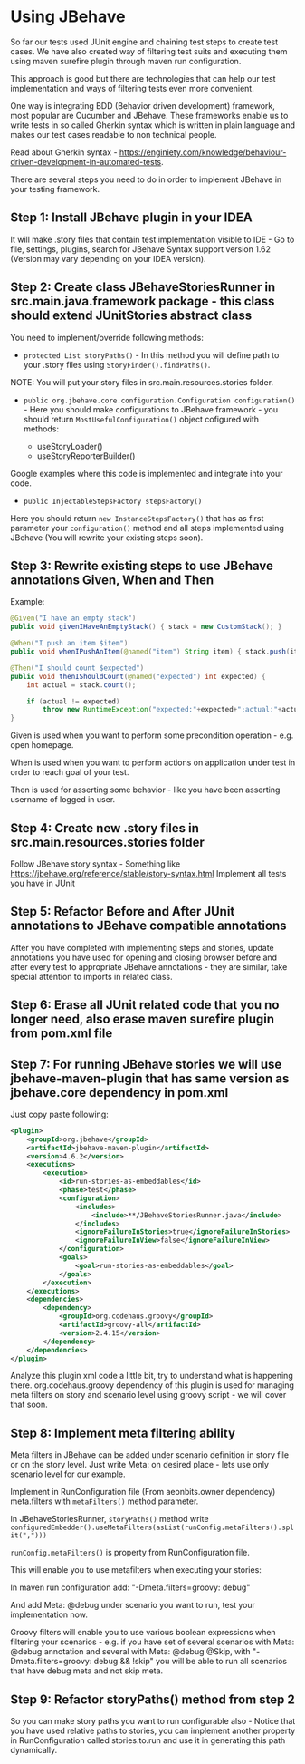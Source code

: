 # Using JBehave

So far our tests used JUnit engine and chaining test steps to create test cases. We have also created way of filtering test suits and executing them using maven surefire plugin through maven run configuration.

This approach is good but there are technologies that can help our test implementation and ways of filtering tests even more convenient.

One way is integrating BDD (Behavior driven development) framework, most popular are Cucumber and JBehave. These frameworks enable us to write tests in so called Gherkin syntax which is written in plain language and makes our test cases readable to non technical people.

Read about Gherkin syntax - https://enginiety.com/knowledge/behaviour-driven-development-in-automated-tests.

There are several steps you need to do in order to implement JBehave in your testing framework.

## Step 1: Install JBehave plugin in your IDEA

It will make .story files that contain test implementation visible to IDE - Go to file, settings, plugins, search for JBehave Syntax support version 1.62 (Version may vary depending on your IDEA version).

## Step 2: Create class JBehaveStoriesRunner in src.main.java.framework package - this class should extend JUnitStories abstract class

You need to implement/override following methods:

* `protected List storyPaths()` - In this method you will define path to your .story files using `StoryFinder().findPaths()`.

NOTE: You will put your story files in src.main.resources.stories folder.

* `public org.jbehave.core.configuration.Configuration configuration()` - Here you should make configurations to JBehave framework - you should return `MostUsefulConfiguration()` object cofigured with methods:

  * useStoryLoader()
  * useStoryReporterBuilder()

Google examples where this code is implemented and integrate into your code.

* `public InjectableStepsFactory stepsFactory()`

Here you should return `new InstanceStepsFactory()` that has as first parameter your `configuration()` method and all steps implemented using JBehave (You will rewrite your existing steps soon).

## Step 3: Rewrite existing steps to use JBehave annotations Given, When and Then

Example:

```java
@Given("I have an empty stack")
public void givenIHaveAnEmptyStack() { stack = new CustomStack(); }

@When("I push an item $item")
public void whenIPushAnItem(@named("item") String item) { stack.push(item); }

@Then("I should count $expected")
public void thenIShouldCount(@named("expected") int expected) {
    int actual = stack.count();

    if (actual != expected)
        throw new RuntimeException("expected:"+expected+";actual:"+actual);
}
```

Given is used when you want to perform some precondition operation - e.g. open homepage.

When is used when you want to perform actions on application under test in order to reach goal of your test.

Then is used for asserting some behavior - like you have been asserting username of logged in user.

## Step 4: Create new .story files in src.main.resources.stories folder

Follow JBehave story syntax - Something like https://jbehave.org/reference/stable/story-syntax.html Implement all tests you have in JUnit

## Step 5: Refactor Before and After JUnit annotations to JBehave compatible annotations

After you have completed with implementing steps and stories, update annotations you have used for opening and closing browser before and after every test to appropriate JBehave annotations - they are similar, take special attention to imports in related class.

## Step 6: Erase all JUnit related code that you no longer need, also erase maven surefire plugin from pom.xml file

## Step 7: For running JBehave stories we will use jbehave-maven-plugin that has same version as jbehave.core dependency in pom.xml

Just copy paste following:

```xml
<plugin>
    <groupId>org.jbehave</groupId>
    <artifactId>jbehave-maven-plugin</artifactId>
    <version>4.6.2</version>
    <executions>
        <execution>
            <id>run-stories-as-embeddables</id>
            <phase>test</phase>
            <configuration>
                <includes>
                    <include>**/JBehaveStoriesRunner.java</include>
                </includes>
                <ignoreFailureInStories>true</ignoreFailureInStories>
                <ignoreFailureInView>false</ignoreFailureInView>
            </configuration>
            <goals>
                <goal>run-stories-as-embeddables</goal>
            </goals>
        </execution>
    </executions>
    <dependencies>
        <dependency>
            <groupId>org.codehaus.groovy</groupId>
            <artifactId>groovy-all</artifactId>
            <version>2.4.15</version>
        </dependency>
    </dependencies>
</plugin>
```

Analyze this plugin xml code a little bit, try to understand what is happening there. org.codehaus.groovy dependency of this plugin is used for managing meta filters on story and scenario level using groovy script - we will cover that soon.

## Step 8: Implement meta filtering ability

Meta filters in JBehave can be added under scenario definition in story file or on the story level. Just write Meta: on desired place - lets use only scenario level for our example.

Implement in RunConfiguration file (From aeonbits.owner dependency) meta.filters with `metaFilters()` method parameter.

In JBehaveStoriesRunner, `storyPaths()` method write `configuredEmbedder().useMetaFilters(asList(runConfig.metaFilters().split(",")))`

`runConfig.metaFilters()` is property from RunConfiguration file.

This will enable you to use metafilters when executing your stories:

In maven run configuration add: "-Dmeta.filters=groovy: debug"

And add Meta: @debug under scenario you want to run, test your implementation now.

Groovy filters will enable you to use various boolean expressions when filtering your scenarios - e.g. if you have set of several scenarios with Meta: @debug annotation and several with Meta: @debug @Skip, with "-Dmeta.filters=groovy: debug && !skip" you will be able to run all scenarios that have debug meta and not skip meta.

## Step 9: Refactor storyPaths() method from step 2

So you can make story paths you want to run configurable also - Notice that you have used relative paths to stories, you can implement another property in RunConfiguration called stories.to.run and use it in generating this path dynamically.
